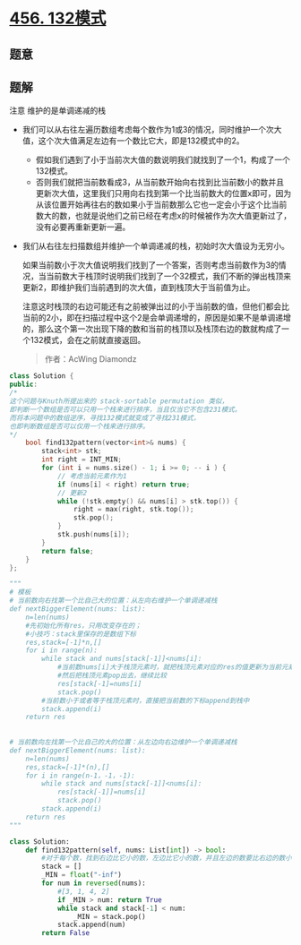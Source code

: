 #  [456. 132模式](https://leetcode.cn/problems/132-pattern/)

## 题意



## 题解

注意 维护的是单调递减的栈

-   我们可以从右往左遍历数组考虑每个数作为1或3的情况，同时维护一个次大值，这个次大值满足左边有一个数比它大，即是132模式中的2。

    -   假如我们遇到了小于当前次大值的数说明我们就找到了一个1，构成了一个132模式。
    -   否则我们就把当前数看成3，从当前数开始向右找到比当前数小的数并且更新次大值，这里我们只用向右找到第一个比当前数大的位置x即可，因为从该位置开始再往右的数如果小于当前数那么它也一定会小于这个比当前数大的数，也就是说他们之前已经在考虑x的时候被作为次大值更新过了，没有必要再重新更新一遍。

-   我们从右往左扫描数组并维护一个单调递减的栈，初始时次大值设为无穷小。

    如果当前数小于次大值说明我们找到了一个答案，否则考虑当前数作为3的情况，当当前数大于栈顶时说明我们找到了一个32模式，我们不断的弹出栈顶来更新2，即维护我们当前遇到的次大值，直到栈顶大于当前值为止。

    注意这时栈顶的右边可能还有之前被弹出过的小于当前数的值，但他们都会比当前的2小，即在扫描过程中这个2是会单调递增的，原因是如果不是单调递增的，那么这个第一次出现下降的数和当前的栈顶以及栈顶右边的数就构成了一个132模式，会在之前就直接返回。

    >    作者：AcWing Diamondz

```c++
class Solution {
public:
/*
这个问题与Knuth所提出来的 stack-sortable permutation 类似，
即判断一个数组是否可以只用一个栈来进行排序，当且仅当它不包含231模式。
而将本问题中的数组逆序，寻找132模式就变成了寻找231模式，
也即判断数组是否可以仅用一个栈来进行排序。
*/
    bool find132pattern(vector<int>& nums) {
        stack<int> stk;
        int right = INT_MIN;
        for (int i = nums.size() - 1; i >= 0; -- i ) {
            // 考虑当前元素作为1
            if (nums[i] < right) return true;
            // 更新2
            while (!stk.empty() && nums[i] > stk.top()) {
                right = max(right, stk.top());
                stk.pop();
            }
            stk.push(nums[i]);
        }
        return false;
    }
};
```



```python
"""
# 模板
# 当前数向右找第一个比自己大的位置：从左向右维护一个单调递减栈
def nextBiggerElement(nums: list):
    n=len(nums)
    #先初始化所有res，只用改变存在的；
    #小技巧：stack里保存的是数组下标
    res,stack=[-1]*n,[]
    for i in range(n):
        while stack and nums[stack[-1]]<nums[i]:
            #当前数nums[i]大于栈顶元素时，就把栈顶元素对应的res的值更新为当前元素
            #然后把栈顶元素pop出去，继续比较
            res[stack[-1]=nums[i]
            stack.pop()
        #当前数小于或者等于栈顶元素时，直接把当前数的下标append到栈中        
        stack.append(i)
    return res
                   
                
# 当前数向左找第一个比自己的大的位置：从左边向右边维护一个单调递减栈         
def nextBiggerElement(nums: list):
  	n=len(nums)
    res,stack=[-1]*(n),[]
    for i in range(n-1，-1，-1):
      	while stack and nums[stack[-1]]<nums[i]:
            res[stack[-1]]=nums[i]
            stack.pop()
        stack.append(i)
    return res   
"""

class Solution:
    def find132pattern(self, nums: List[int]) -> bool:
        #对于每个数，找到右边比它小的数，左边比它小的数，并且左边的数要比右边的数小。
        stack = []
        _MIN = float("-inf")
        for num in reversed(nums):
            #[3, 1, 4, 2]
            if _MIN > num: return True
            while stack and stack[-1] < num:
                _MIN = stack.pop()
            stack.append(num)
        return False     
```

